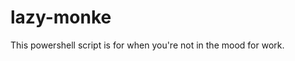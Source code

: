 # lazy-monke
This powershell script is for when you're not in the mood for work. 

<!--
#            __,__           #
#   .--.  .-'     '-.  .--.  #
#  / .. \/  .-. .-.  \/ .. \ #
# | |  '|  /   Y   \  |'  | |#
# | \   \  \ 0 | 0 /  /   / |#
#  \ '- ,\.-'`` ``'-./, -' / #
#   ''-' /_   ^ ^   _\ '-''  #
#       |  \._   _./  |      #
#       \   \ '-' /   /      #
#        '._ '-=-' _.'       #
#           '-----'          #
-->
